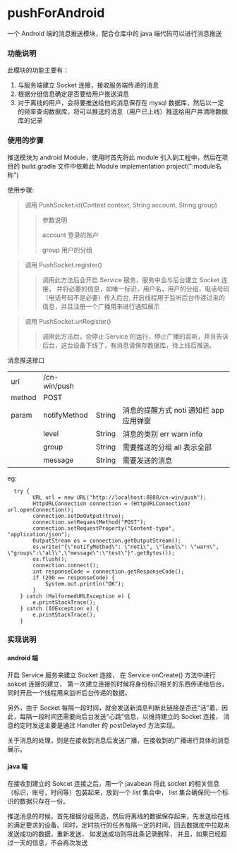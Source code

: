 # pushForAndroid
一个 Android 端的消息推送模块，配合仓库中的 java 端代码可以进行消息推送


### 功能说明

此模块的功能主要有：

1. 与服务端建立 Socket 连接，接收服务端传递的消息
2. 根据分组信息确定是否要给用户推送消息
3. 对于离线的用户，会将要推送给他的消息保存在 mysql 数据库，然后以一定的频率查询数据库，将可以推送的消息（用户已上线）推送给用户并清除数据库的记录


### 使用的步骤

推送模块为 android Module，使用时首先将此 module 引入到工程中，然后在项目的 build.gradle 文件中依赖此 Module
implementation project(":module名称")

使用步骤:

> 调用 PushSocket.id(Context context, String account, String group)
>> 参数说明
>>
>> account 登录的账户
>>
>> group 用户的分组

> 调用 PushSocket.register()
>> 调用此方法后会开启 Service 服务，服务中会与后台建立 Socket 连接， 并将必要的信息，如唯一标识，用户名，用户的分组，电话号码（电话号码不是必要）传入后台, 开启线程用于监听后台传递过来的信息，并且注册一个广播用来进行通知展示

> 调用 PushSocket.unRegister()
>> 调用此方法后，会停止 Service 的运行，停止广播的监听，并且告诉后台，这台设备下线了，有消息请保存数据库，待上线后推送。

消息推送接口
<table>
	<tr>
	 <td>url</td>
	 <td>/cn-win/push</td>
	</tr>
	<tr>
	 <td>method</td>
	 <td>POST</td>
	</tr>
	<tr>
	 <td>param</td>
	 <td>notifyMethod</td>
	 <td>String</td>
	 <td>消息的提醒方式 noti 通知栏 app 应用弹窗</td>
	</tr>
	<tr>
	 <td></td>
	 <td>level</td>
	 <td>String</td>
	 <td>消息的类别 err warn info </td>
	</tr>
	<tr>
	 <td></td>
	 <td>group</td>
	 <td>String</td>
	 <td>需要推送的分组 all 表示全部</td>
	</tr>
	<tr>
	 <td></td>
	 <td>message</td>
	 <td>String</td>
	 <td>需要发送的消息</td>
	</tr>
</table>

eg:

      try {
            URL url = new URL("http://localhost:8888/cn-win/push");
            HttpURLConnection connection = (HttpURLConnection) url.openConnection();
            connection.setDoOutput(true);
            connection.setRequestMethod("POST");
            connection.setRequestProperty("Content-type", "application/json");
            OutputStream os = connection.getOutputStream();
            os.write("{\"notifyMethod\": \"noti\", \"level\": \"warn\", \"group\":\"all\",\"message\":\"test\"}".getBytes());
            os.flush();
            connection.connect();
            int responseCode = connection.getResponseCode();
            if (200 == responseCode) {
                System.out.println("OK");
            }
        } catch (MalformedURLException e) {
            e.printStackTrace();
        } catch (IOException e) {
            e.printStackTrace();
        }

### 实现说明

#### android 端

开启 Service 服务来建立 Socket 连接， 在 Service onCreate() 方法中进行 sokcet 连接的建立， 第一次建立连接的时候将身份标识相关的东西传递给后台，同时开启一个线程用来监听后台传递的数据。

另外，由于 Socket 每隔一段时间，就会发送新消息判断此链接是否还“活”着，因此，每隔一段时间还需要向后台发送“心跳”信息，以维持建立的 Socket 连接， 消息的定时发送主要是通过 Handler 的 postDelayed 方法实现。

关于消息的处理，则是在接收到消息后发送广播，在接收到的广播进行具体的消息展示。

#### java 端

在接收到建立的 Sokcet 连接之后，用一个 javabean 将此 socket 的相关信息（标识，账号，时间等）包装起来，放到一个 list 集合中， list 集合确保同一个标识的数据只存在一份。

推送消息的时候，首先根据分组筛选，然后将离线的数据保存起来，先发送给在线的满足要求的设备。同时，定时执行的任务每隔一定的时间，回去数据库中拉取未发送成功的数据，重新发送， 如发送成功则将此条记录删除， 并且，如果已经超过一天的信息，不会再次发送
